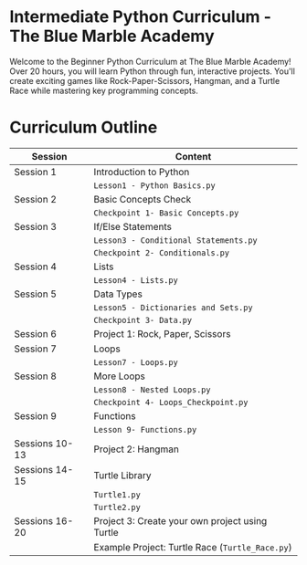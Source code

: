 # Intermediate Python Curriculum - The Blue Marble Academy <br>

Welcome to the Beginner Python Curriculum at The Blue Marble Academy! Over 20 hours, you will learn Python through fun, interactive projects. You'll create exciting games like Rock-Paper-Scissors, Hangman, and a Turtle Race while mastering key programming concepts.

# Curriculum Outline

| **Session**           | **Content**                          |
|-----------------------|--------------------------------------|
| Session 1             | Introduction to Python               |
|                       | `Lesson1 - Python Basics.py` |
| Session 2             | Basic Concepts Check                 |
|                       | `Checkpoint 1- Basic Concepts.py` |
| Session 3             | If/Else Statements                   |
|                       | `Lesson3 - Conditional Statements.py` |
|                       | `Checkpoint 2- Conditionals.py` |
| Session 4             | Lists                                |
|                       | `Lesson4 - Lists.py` |
| Session 5             | Data Types                           |
|                       | `Lesson5 - Dictionaries and Sets.py` |
|                       | `Checkpoint 3- Data.py`       |
| Session 6             | Project 1: Rock, Paper, Scissors     |
| Session 7             | Loops                                |
|                       | `Lesson7 - Loops.py`         |
| Session 8             | More Loops                           |
|                       |`Lesson8 - Nested Loops.py`|
|                       | `Checkpoint 4- Loops_Checkpoint.py` |
| Session 9             | Functions                            |
|                       | `Lesson 9- Functions.py` |
| Sessions 10-13        | Project 2: Hangman                   |
| Sessions 14-15        | Turtle Library                       |
|                       | `Turtle1.py`     |
|                       | `Turtle2.py` |
| Sessions 16-20        | Project 3: Create your own project using Turtle |
|                       | Example Project: Turtle Race (`Turtle_Race.py`) |


